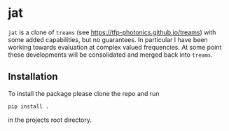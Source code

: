 # jat

`jat` is a clone of `treams` (see https://tfp-photonics.github.io/treams) with some added capabilities, but no guarantees.
In particular I have been working towards evaluation at complex valued frequencies. At some point these developments will be consolidated and merged back into `treams`.

## Installation

To install the package please clone the repo and run

```sh
pip install .
```

in the projects root directory.